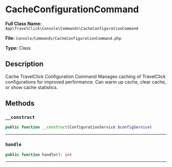 # CacheConfigurationCommand

**Full Class Name:** `App\TravelClick\Console\Commands\CacheConfigurationCommand`

**File:** `Console/Commands/CacheConfigurationCommand.php`

**Type:** Class

## Description

Cache TravelClick Configuration Command
Manages caching of TravelClick configurations for improved performance.
Can warm up cache, clear cache, or show cache statistics.

## Methods

### `__construct`

```php
public function __construct(ConfigurationService $configService)
```

---

### `handle`

```php
public function handle(): int
```

---

